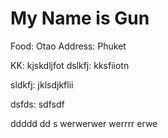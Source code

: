 # My Name is Gun

Food: Otao
Address: Phuket


KK: kjskdljfot
dslkfj: kksfiiotn

sldkfj: jklsdjkflii


dsfds: sdfsdf



ddddd
dd
s
werwerwer
werrrr
erwe
